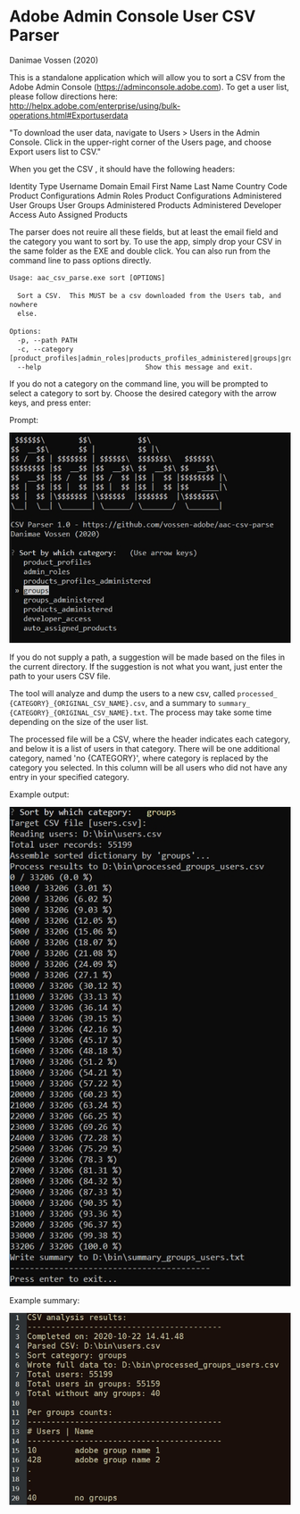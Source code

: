 # Adobe Admin Console User CSV Parser
Danimae Vossen (2020)

This is a standalone application which will allow you to sort a CSV from the Adobe Admin Console (https://adminconsole.adobe.com).  To get a user list, please follow directions here:
http://helpx.adobe.com/enterprise/using/bulk-operations.html#Exportuserdata

"To download the user data, navigate to Users > Users in the Admin Console. Click  in the upper-right corner of the Users page, and choose Export users list to CSV."

When you get the CSV , it should have the following headers:

Identity Type
Username
Domain
Email
First Name
Last Name
Country Code
Product Configurations
Admin Roles
Product Configurations Administered
User Groups
User Groups Administered
Products Administered
Developer Access
Auto Assigned Products

The parser does not reuire all these fields, but at least the email field and the category you want to sort by.  To use the app, simply drop your CSV in the same folder as the EXE and double click.  You can also run from the command line to pass options directly.

```
Usage: aac_csv_parse.exe sort [OPTIONS]

  Sort a CSV.  This MUST be a csv downloaded from the Users tab, and nowhere
  else.

Options:
  -p, --path PATH
  -c, --category [product_profiles|admin_roles|products_profiles_administered|groups|groups_administered|products_administered|developer_access|auto_assigned_products]
  --help                          Show this message and exit.
```


If you do not a category on the command line, you will be prompted to select a category to sort by.  Choose the desired category with the arrow keys, and press enter:

Prompt:

![prompt](images/intro.jpg)

If you do not supply a path, a suggestion will be made based on the files in the current directory.  If the suggestion is not what you want, just enter the path to your users CSV file.

The tool will analyze and dump the users to a new csv, called `processed_ {CATEGORY}_{ORIGINAL_CSV_NAME}.csv`, and a summary to  `summary_ {CATEGORY}_{ORIGINAL_CSV_NAME}.txt`.  The process may take some time depending on the size of the user list.

The processed file will be a CSV, where the header indicates each category, and below it is a list of users in that category.  There will be one additional category, named 'no {CATEGORY}', where category is replaced by the category you selected.  In this column will be all users who did not have any entry in your specified category.

Example output:

![output](images/output.jpg)

Example summary:

![summary](images/summary.jpg)
